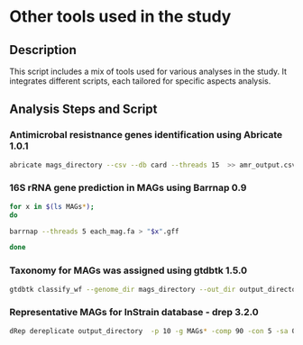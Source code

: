 # Other tools used in the study

## Description
This script includes a mix of tools used for various analyses in the study. It integrates different scripts, each tailored for specific aspects analysis.

## Analysis Steps and Script

### Antimicrobal resistnance genes identification using Abricate 1.0.1
```bash
abricate mags_directory --csv --db card --threads 15  >> amr_output.csv
```

### 16S rRNA gene prediction in MAGs using Barrnap 0.9
```bash
for x in $(ls MAGs*);
do
```

```bash
barrnap --threads 5 each_mag.fa > "$x".gff
```

```bash
done
```

### Taxonomy for MAGs was assigned using gtdbtk 1.5.0
```bash
gtdbtk classify_wf --genome_dir mags_directory --out_dir output_directory --cpus 25 --extension fa
```

### Representative MAGs for InStrain database - drep 3.2.0
```bash
dRep dereplicate output_directory  -p 10 -g MAGs* -comp 90 -con 5 -sa 0.98```
